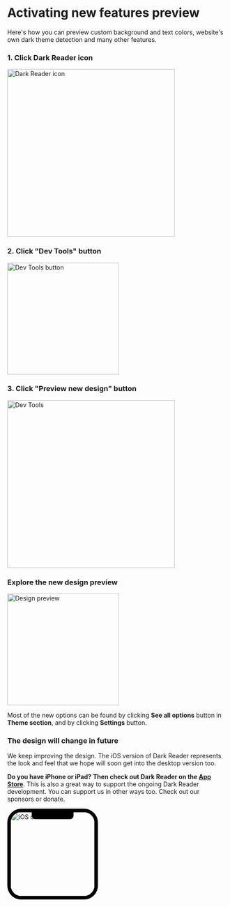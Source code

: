 # Activating new features preview

Here's how you can preview custom background and text colors,
website's own dark theme detection and many other features.

### 1. Click Dark Reader icon

<img src="/images/tips/v5-preview-icon.png" alt="Dark Reader icon" style="width: 24rem;" loading="lazy" />

### 2. Click "Dev Tools" button

<img src="/images/tips/v5-preview-devtools-button.png" alt="Dev Tools button" style="width: 16rem;" loading="lazy" />

### 3. Click "Preview new design" button

<img src="/images/tips/v5-preview-devtools.png" alt="Dev Tools" style="width: 24rem;" loading="lazy" />

### Explore the new design preview

<img src="/images/tips/v5-preview-design.png" alt="Design preview" style="width: 16rem;" loading="lazy" />

Most of the new options can be found by clicking **See all options** button in **Theme section**,
and by clicking **Settings** button.

### The design will change in future

We keep improving the design.
The iOS version of Dark Reader represents the look and feel
that we hope will soon get into the desktop version too.

**Do you have iPhone or iPad?**
**Then check out Dark Reader on the [App Store](https://apps.apple.com/us/app/dark-reader-for-safari/id1438243180#?platform=iphone)**.
This is also a great way to support the ongoing Dark Reader development.
You can support us in other ways too.
Check out our sponsors or donate.

<div class="ios-preview">
    <img src="/images/ios-mini-3.jpg" alt="iOS custom color" style="width: 12rem;" loading="lazy" />
</div>
<style>
    .ios-preview {
        border: 0.5rem solid black;
        border-radius: 2rem;
        box-shadow: 0 0 0 0.125rem #ffffff44;
        overflow: hidden;
        position: relative;
        width: 12rem;
    }
    .ios-preview::after {
        background-color: black;
        border-bottom-left-radius: 0.5rem;
        border-bottom-right-radius: 0.5rem;
        content: "";
        display: inline-block;
        height: 1rem;
        left: 50%;
        margin-left: -3rem;
        position: absolute;
        top: 0;
        width: 6rem;
    }
</style>
